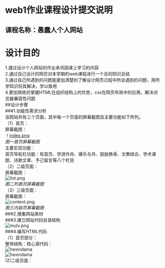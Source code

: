 # web1作业课程设计提交说明  
## 课程名称：愚蠢人个人网站  
设计目的  
========
1.通过设计个人网站的作业来巩固课上学习的内容  
2.通过自己设计的网页对本学期的web课程进行一个总的知识总结  
3.通过自己所遇到的问题能更加清楚的了解设计网页过程中所会遇到的问题，用所学知识将其解决，学以致用  
4.更加熟练的掌握HTML在组织结构上的优势，css在网页布局中的应用，解决浏览器兼容性问题  
##设计步骤  
###1.功能性需求分析  
该网站共有三个页面，其中每一个页面的屏幕截图及主要功能如下所列。  
（1）首页：  
屏幕截图：  
！[index.png](images/index.png)  
*图一首页屏幕截图*  
主要实现功能：  
首页导航栏功能：有首页、学涯作舟、痛乐与共、脱胎换骨、文教结合、学术课题、诗歌文章、予己留言等八个栏目  
（2）二级页面：  
屏幕截图：  
![list.png](images/list.png)  
*图二列表页屏幕截图*  
（3）三级页面：  
屏幕截图：  
![content.png](images/content.png)  
*图三内容页屏幕截图*  
###2.搜集网站素材  
###3.建立网站代码目录结构  
![mulv.png](images/mulv.png)  
###4.编写HTML代码  
（1）首页部分：  
整体结构：核心源代码：  
![hexindama](images/index_content1.pmg)  
![hexindama](images/index_content2.pmg)  
(2)二级页面：  


